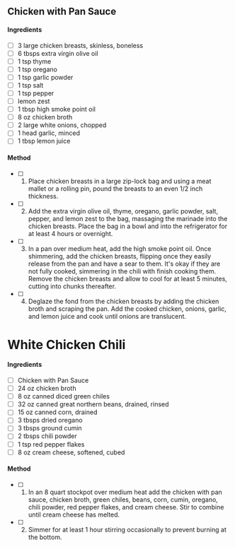 ## Chicken with Pan Sauce

#### Ingredients

- [ ] 3 large chicken breasts, skinless, boneless
- [ ] 6 tbsps extra virgin olive oil
- [ ] 1 tsp thyme
- [ ] 1 tsp oregano
- [ ] 1 tsp garlic powder
- [ ] 1 tsp salt
- [ ] 1 tsp pepper
- [ ] lemon zest
- [ ] 1 tbsp high smoke point oil
- [ ] 8 oz chicken broth
- [ ] 2 large white onions, chopped
- [ ] 1 head garlic, minced
- [ ] 1 tbsp lemon juice

#### Method

- [ ] 1. Place chicken breasts in a large zip-lock bag and using a meat mallet or a rolling pin, pound the breasts to an even 1/2 inch thickness.
- [ ] 2. Add the extra virgin olive oil, thyme, oregano, garlic powder, salt, pepper, and lemon zest to the bag, massaging the marinade into the chicken breasts. Place the bag in a bowl and into the refrigerator for at least 4 hours or overnight.
- [ ] 3. In a pan over medium heat, add the high smoke point oil. Once shimmering, add the chicken breasts, flipping once they easily release from the pan and have a sear to them. It's okay if they are not fully cooked, simmering in the chili with finish cooking them. Remove the chicken breasts and allow to cool for at least 5 minutes, cutting into chunks thereafter.
- [ ] 4. Deglaze the fond from the chicken breasts by adding the chicken broth and scraping the pan. Add the cooked chicken, onions, garlic, and lemon juice and cook until onions are translucent.

# White Chicken Chili

#### Ingredients

- [ ] Chicken with Pan Sauce
- [ ] 24 oz chicken broth
- [ ] 8 oz canned diced green chiles
- [ ] 32 oz canned great northern beans, drained, rinsed
- [ ] 15 oz canned corn, drained
- [ ] 3 tbsps dried oregano
- [ ] 3 tbsps ground cumin
- [ ] 2 tbsps chili powder
- [ ] 1 tsp red pepper flakes
- [ ] 8 oz cream cheese, softened, cubed

#### Method

- [ ] 1. In an 8 quart stockpot over medium heat add the chicken with pan sauce, chicken broth, green chiles, beans, corn, cumin, oregano, chili powder, red pepper flakes, and cream cheese. Stir to combine until cream cheese has melted.
- [ ] 2. Simmer for at least 1 hour stirring occasionally to prevent burning at the bottom.
